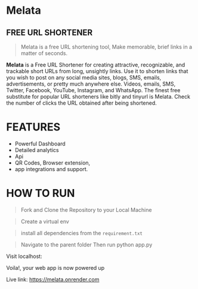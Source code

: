 # Melata
## FREE URL SHORTENER

> Melata is a free URL shortening tool, Make memorable, brief links in a matter of seconds.

**Melata** is a Free URL Shortener for creating attractive, recognizable, and trackable short URLs from long, unsightly links. Use it to shorten links that you wish to post on any social media sites, blogs, SMS, emails, advertisements, or pretty much anywhere else. Videos, emails, SMS, Twitter, Facebook, YouTube, Instagram, and WhatsApp. The finest free substitute for popular URL shorteners like bitly and tinyurl is Melata. Check the number of clicks the URL obtained after being shortened.

# FEATURES
- Powerful Dashboard
-  Detailed analytics
-  Api 
-  QR Codes, Browser extension, 
-  app integrations and support.

# HOW TO RUN
> Fork and Clone the Repository to your Local Machine

> Create a virtual env

> install all dependencies from the `requirement.txt`

> Navigate to the parent folder
> Then run python app.py

Visit localhost:

Voila!, your web app is now powered up

Live link: https://melata.onrender.com
